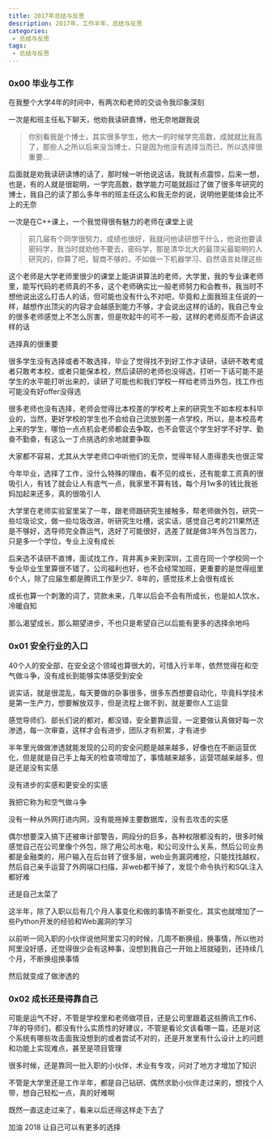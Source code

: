 ```yaml
---
title: 2017年总结与反思
description: 2017年，工作半年，总结与反思
categories:
 - 总结与反思
tags:
 - 总结与反思
---
```



### 0x00 毕业与工作
在我整个大学4年的时间中，有两次和老师的交谈令我印象深刻

一次是和班主任私下聊天，他劝我读研直博，他无奈地跟我说 

> 你别看我是个博士，其实很多学生，他大一的时候学完高数，成就就比我高了，那些人之所以后来没当博士，只是因为他没有选择当而已，所以选择很重要...

后面就是劝我读研读博的话了，那时候一听他说这话，我就有点震惊，后来一想，也是，有的人就是很聪明，一学完高数，数学能力可能就超过了做了很多年研究的博士，我自己的读了那么多年书的班主任这么和我无奈的说，说明他更能体会比不上的无奈

一次是在C++课上，一个我觉得很有魅力的老师在课堂上说

> 前几届有个同学很努力，成绩也很好，我就问他读研想干什么，他说他要读密码学，我当时就劝他不要去，密码学，那是清华北大的最顶尖最聪明的人研究的，你算了吧，智商不够的，不如做一下机器学习、自然语言处理这些

这个老师是大学老师里很少的课堂上能讲讲算法的老师，大学里，我的专业课老师里，能写代码的老师真的不多，这个老师确实比一般老师努力和会教书，我当时不想他说出这么打击人的话，但可能也没有什么不对吧，毕竟和上面我班主任说的一样，越想作出顶尖的内容才会越感到能力不够，才会说出这样的话的，我自己专业的很多老师感觉上不怎么厉害，但是吹起牛的可不一般，这样的老师反而不会讲这样的话

选择真的很重要

很多学生没有选择或者不敢选择，毕业了觉得找不到好工作才读研，读研不敢考或者只敢考本校，或者只能保本校，然后读研的老师也没得选，打听一下话可能不是学生的水平能打听出来的，读研了可能也和我们学校一样给老师当外包，找工作也可能没有好offer没得选

很多老师也没有选择，老师会觉得比本校差的学校考上来的研究生不如本校本科毕业的，当然，更好学校的学生也不会给自己流放到差一点学校，所以，是本校高考上来的学生，哪怕一点点机会老师都会去争取，也不会管这个学生好学不好学、勤奋不勤奋，有这么一丁点挑选的余地就要争取

大家都不容易，尤其从大学老师口中听他们的无奈，觉得年轻人患得患失也很正常

今年毕业，选择了工作，没什么特殊的理由，看不见的成长，还有能拿工资真的很吸引人，有钱了就会让人有底气一点，我家里不算有钱，每个月1w多的钱比我爸妈加起来还多，真的很吸引人

大学里在老师实验室里呆了一年，跟老师跟研究生接触多，帮老师做外包，研究一些垃圾论文，做一些垃圾改进，听研究生吐槽，说实话，感觉自己考的211果然还是不够好，选导师完全靠运气，选好了可能很好，选差了就是做3年外包当苦力，只是多一个学位，专业上没有成长

后来选不读研不直博，面试找工作，背井离乡来到深圳，工资在同一个学校同一个专业毕业生里算很不错了，公司福利也好，也不会经常加班，更重要的是觉得组里6个人，除了应届生都是腾讯工作至少7、8年的，感觉技术上会很有成长

成长也算一个刺激的词了，贷款未来，几年以后会不会有所成长，也是如人饮水，冷暖自知

那么渴望成长，那么期望进步，不也只是希望自己以后能有更多的选择余地吗

### 0x01 安全行业的入口
40个人的安全部，在安全这个领域也算很大的，可惜入行半年，依然觉得在和空气做斗争，没有成长到能够实体感受到安全

说实话，就是很混乱，每天要做的杂事很多，很多东西想要自动化，毕竟科学技术是第一生产力，想要解放双手，但是流程上做不到，就是要你人工运营

感觉导师们、部长们说的都对，都没错，安全要靠运营，一定要做认真做好每一次渗透，每一次审查，这样才会有进步，团队才有积累，才有进步

半年里光做做渗透就能发现的公司的安全问题是越来越多，好像也在不断运营优化，但是就是自己手上每天的检查项增加了，事情越来越多，运营项越来越多，但是还是没有实感

没有进步的实感和更安全的实感

我把它称为和空气做斗争

没有一种从外网打进内网，没有能拖掉主要数据库，没有去攻击的实感

偶尔想要深入搞下还被审计部警告，网段分的巨多，各种权限都没有的，很多时候感觉自己在公司里像个外包，除了用公司水电，和公司没什么关系，然后公司业务都是金融类的，用户输入在后台转了很多层，web业务漏洞难挖，只能找找越权，然后自己亲手运营了外网端口扫描，非web都干掉了，发现个命令执行和SQL注入都好难

还是自己太菜了

这半年，除了入职以后有几个月人事变化和做的事情不断变化，其实也就增加了一些Python开发的经验和Web漏洞的学习

以前听一同入职的小伙伴说他阿里实习的时候，几周不断换组，换事情，所以他对阿里没好感，还觉得很少会有这种事，没想到我自己一开始上班就碰到，还持续几个月，不断换组换事情

然后就变成了做渗透的

### 0x02 成长还是得靠自己
可能是运气不好，不管是学校里和老师做项目，还是公司里跟着这些腾讯工作6、7年的导师们，都没有什么实质性的好建议，不管是看论文该看哪一篇，还是对这个系统有哪些攻击面我没想到的或者尝试不对的，还是开发里有什么设计上的问题和功能上实现难点，甚至是项目管理

很多时候，还是靠同一批入职的小伙伴，术业有专攻，问对了地方才增加了知识

不管是大学里还是工作半年，都是自己钻研、偶然求助小伙伴走过来的，想找个人带，想自己轻松一点，真的好难啊

既然一直这走过来了，看来以后还得这样走下去了

加油 2018 让自己可以有更多的选择
